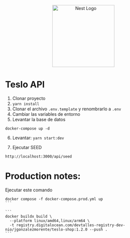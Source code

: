 <p align="center">
  <a href="http://nestjs.com/" target="blank"><img src="https://nestjs.com/img/logo-small.svg" width="200" alt="Nest Logo" /></a>
</p>


# Teslo API

1. Clonar proyecto
2. ```yarn install```
3. Clonar el archivo ```.env.template``` y renombrarlo a ```.env```
4. Cambiar las variables de entorno
5. Levantar la base de datos
```
docker-compose up -d
```

6. Levantar: ```yarn start:dev```

7. Ejecutar SEED 
```
http://localhost:3000/api/seed
```



# Production notes:

Ejecutar este comando

````
docker compose -f docker-compose.prod.yml up
```

```
docker buildx build \
  --platform linux/amd64,linux/arm64 \
  -t registry.digitalocean.com/devtalles-registry-dev-nio/jgonzalezmorente/teslo-shop:1.2.0 --push .
```


